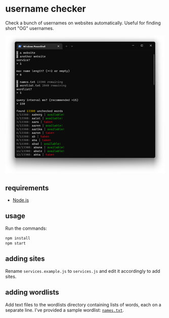 # username checker

Check a bunch of usernames on websites automatically. Useful for finding short "OG" usernames.

![screenshot](./assets/screenshot.png)

## requirements

- [Node.js](https://nodejs.org)

## usage

Run the commands:

```
npm install
npm start
```

## adding sites

Rename `services.example.js` to `services.js` and edit it accordingly to add sites.

## adding wordlists

Add text files to the wordlists directory containing lists of words, each on a separate line. I've provided a sample wordlist: [`names.txt`](./wordlists/names.txt).
